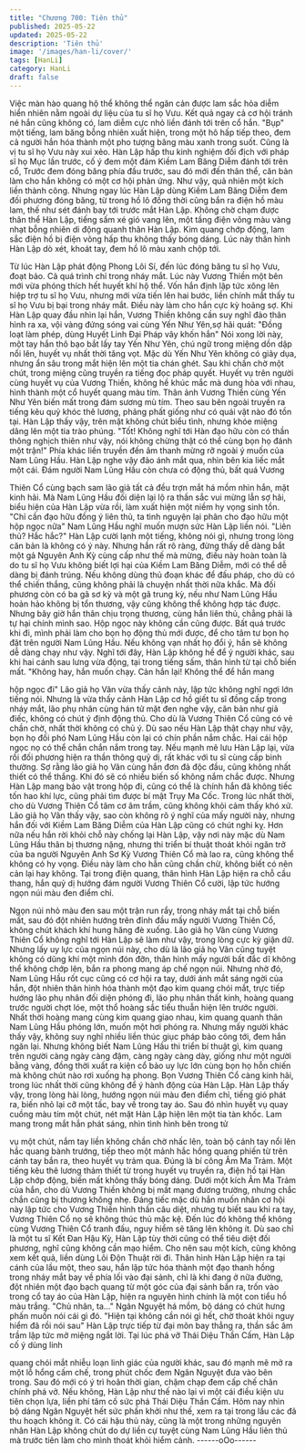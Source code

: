 ```yaml
---
title: "Chương 700: Tiên thủ"
published: 2025-05-22
updated: 2025-05-22
description: 'Tiên thủ'
image: '/images/han-li/cover/'
tags: [HanLi]
category: HanLi
draft: false
---
```


Việc màn hào quang hộ thể không thể ngăn cản được lam sắc
hỏa diễm hiển nhiên nằm ngoài dự liệu cùa tu sĩ họ Vưu.
Kết quả ngay cả cơ hội tránh né hắn cũng không có, lam diễm
cực nhỏ liền đánh tới trên cổ hắn.
"Bụp" một tiếng, lam băng bỗng nhiên xuất hiện, trong một hô hấp
tiếp theo, đem cả người hắn hóa thành một pho tượng băng màu
xanh trong suốt.
Cũng là vị tu sĩ họ Vưu này xui xẻo.
Hàn Lập hấp thu kinh nghiệm đối địch với pháp sĩ họ Mục lần
trước, cố ý đem một đám Kiềm Lam Băng Diễm đánh tới trên cổ,
Trước đem đóng băng phía đầu trước, sau đó mới đến thân thể,
căn bản làm cho hắn không có một cơ hội phản ứng.
Như vậy, quả nhiên một kích liền thành công.
Nhưng ngay lúc Hàn Lập dùng Kiềm Lam Băng Diễm đem đối
phương đóng băng, từ trong hồ lô đồng thời cũng bắn ra điện hồ
màu lam, thế như sét đánh bay tới trước mắt Hàn Lập.
Không chờ chạm được thân thể Hàn Lập, tiếng sấm xé gió vang
lên, một tầng điện võng màu vàng nhạt bỗng nhiên di động quanh
thân Hàn Lập.
Kim quang chớp động, lam sắc điện hồ bị điện võng hấp thu
không thấy bóng dáng.
Lúc này thân hình Hàn Lập dò xét, khoát tay, đem hồ lô màu xanh
chộp tới.

Từ lúc Hàn Lập phát động Phong Lôi Sí, đến lúc đóng băng tu sĩ
họ Vưu, đoạt bảo. Cả quá trình chỉ trong nháy mắt.
Lúc này Vương Thiền một bên mới vừa phóng thích hết huyết khí
hộ thể. Vốn hắn định lập tức xông lên hiệp trợ tu sĩ họ Vưu,
nhưng mới vừa tiến lên hai bước, liền chính mắt thấy tu sĩ họ Vưu
bị bại trong nháy mắt.
Điều này làm cho hắn cực kỳ hoảng sợ.
Khi Hàn Lập quay đầu nhìn lại hắn, Vương Thiền không cần suy
nghĩ đảo thân hình ra xa, vội vàng đứng sóng vai cùng Yến Như
Yên,sợ hãi quát:
"Đồng loạt làm phép, dùng Huyết Linh Đại Pháp vây khốn hắn"
Nói xong lời này, một tay hắn thô bạo bắt lấy tay Yến Như Yên,
chú ngữ trong miệng dồn dập nổi lên, huyết vụ nhất thời tăng vọt.
Mặc dù Yến Như Yên không có giãy dụa, nhưng ẩn sâu trong mắt
hiện lên một tia chán ghét. Sau khi chần chờ một chút, trong
miệng cũng truyền ra tiếng đọc pháp quyết. Huyết vụ trên người
cùng huyết vụ của Vương Thiền, không hề khúc mắc mà dung
hòa với nhau, hình thành một cổ huyết quang màu tím.
Thân ảnh Vương Thiền cùng Yến Như Yên biến mất trong đám
sương mù tím. Theo sau bên ngoài truyền ra tiếng kêu quỷ khóc
thê lương, phảng phất giống như có quái vật nào đó tồn tại.
Hàn Lập thấy vậy, trên mặt không chút biểu tình, nhưng khóe
miệng dâng lên một tia trào phúng.
"Tốt! Không nghĩ tới Hàn đạo hữu còn có thần thông nghịch thiên
như vậy, nói không chừng thật có thể cùng bọn họ đánh một trận!"
Phía khác liền truyền đến âm thanh mừng rỡ ngoài ý muốn của
Nam Lũng Hầu.
Hàn Lập nghe vậy đảo ánh mắt qua, nhìn bên kia liếc mắt một
cái.
Đám người Nam Lũng Hầu còn chưa có động thủ, bất quá Vương

Thiên Cổ cùng bạch sam lão giả tất cả đều trợn mắt há mồm nhìn
hắn, mặt kinh hãi.
Mà Nam Lũng Hầu đối diện lại lộ ra thần sắc vui mừng lẫn sợ hãi,
biểu hiện của Hàn Lập vừa rồi, làm xuất hiện một niềm hy vọng
sinh tồn.
"Chỉ cần đạo hữu đồng ý liên thủ, ta tình nguyện lại phân cho đạo
hữu một hộp ngọc nữa" Nam Lũng Hầu nghĩ muốn mượn sức
Hàn Lập liền nói.
"Liên thủ? Hắc hắc?" Hàn Lập cười lạnh một tiếng, không nói gì,
nhưng trong lòng căn bản là không có ý này.
Nhưng hắn rất rõ ràng, đừng thấy dễ dàng bắt một gả Nguyên
Anh Kỳ cùng cấp như thế mà mừng, điều này hoàn toàn là do tu
sĩ họ Vưu không biết lợi hại của Kiềm Lam Băng Diễm, mới có thể
dễ dàng bị đánh trúng.
Nếu không dùng thủ đoạn khác để đấu pháp, cho dù có thể chiến
thắng, cũng không phải là chuyện nhất thời nữa khắc.
Mà đối phương còn có ba gã sơ kỳ và một gã trung kỳ, nếu như
Nam Lũng Hầu hoản hảo không bị tổn thương, vậy cũng không
thể không hợp tác được. Nhưng bây giờ hắn thân chịu trọng
thương, cùng hắn liên thủ, chẳng phải là tự hại chính mình sao.
Hộp ngọc này không cần cũng được.
Bất quá trước khi đi, mình phải làm cho bọn họ động thủ mới
được, để cho tâm tư bọn họ đặt trên người Nam Lũng Hầu.
Nếu không vạn nhất họ đổi ý, hắn sẽ không dễ dàng chạy như
vậy.
Nghĩ tới đây, Hàn Lập không hề để ý người khác, sau khi hai cánh
sau lưng vừa động, tại trong tiếng sấm, thân hình từ tại chỗ biến
mất.
"Không hay, hắn muốn chạy. Cản hắn lại! Không thể để hắn mang

hộp ngọc đi" Lão giả họ Vân vừa thấy cảnh này, lập tức không
nghĩ ngợi lớn tiếng nói.
Nhưng là vừa thấy cảnh Hàn Lập cơ hồ giết tu sĩ đồng cấp trong
nháy mắt, lão phụ nhân cùng hán tử mặt đen nghe vậy, căn bản
như giả điếc, không có chút ý định động thủ.
Cho dù là Vương Thiên Cổ cũng có vẻ chần chờ, nhất thời không
có chủ ý.
Dù sao nếu Hàn Lập thật chạy như vậy, bọn họ đối phó Nam
Lũng Hầu còn lại có chín phần nắm chắc. Hai cái hộp ngọc nọ có
thể chắn chắn nắm trong tay. Nếu mạnh mẽ lưu Hàn Lập lại, vừa
rồi đối phương hiện ra thần thông quỷ dị, rất khác với tu sĩ cùng
cầp bình thường. Sợ rằng lão giả họ Vân cùng hắn đơn đả độc
đầu, cũng không nhất thiết có thể thắng. Khi đó sẽ có nhiều biến
số không nắm chắc được.
Nhưng Hàn Lập mang bảo vật trong hộp đi, cũng có thể là chính
hắn đã không tiếc tốn hao khí lực, cũng phải tìm được bí mật Trụy
Ma Cốc.
Trong lúc nhất thời, cho dù Vương Thiên Cổ tâm cơ âm trầm,
cũng không khỏi cảm thấy khó xử.
Lão giả họ Vân thấy vậy, sao còn không rõ ý nghĩ của mấy người
này, nhưng hắn đối với Kiềm Lam Băng Diễm của Hàn Lập cũng
có chút nghi kỵ. Hơn nữa nếu hắn rời khỏi chỗ này chống lại Hàn
Lập, vậy nơi này mặc dù Nam Lũng Hầu thân bị thương nặng,
nhưng thi triển bí thuật thoát khỏi ngăn trở của ba người Nguyên
Anh Sơ Kỳ Vương Thiên Cổ mà lao ra, cũng không thể không có
hy vọng.
Điều này làm cho hắn cũng chần chừ, không biết có nên cản lại
hay không.
Tại trong điện quang, thân hình Hàn Lập hiện ra chỗ cầu thang,
hắn quỷ dị hướng đám người Vương Thiên Cổ cười, lập tức
hướng ngọn núi màu đen điểm chỉ.

Ngọn núi nhỏ màu đen sau một trận run rẩy, trong nháy mắt tại
chỗ biến mất, sau đó đột nhiên hướng trên đỉnh đầu mấy người
Vương Thiên Cổ, không chút khách khí hung hăng đè xuống.
Lão giả họ Vân cùng Vương Thiên Cổ không nghĩ tới Hàn Lập sẽ
làm như vậy, trong lòng cực kỳ giận dữ.
Nhưng lấy uy lực của ngọn núi này, cho dù là lão giả họ Vân cũng
tuyệt không có dũng khí một mình đón đỡn, thân hình mấy người
bất đắc dĩ không thể không chớp lên, bắn ra phong mang áp chế
ngọn núi.
Nhưng nhờ đó, Nam Lũng Hầu rốt cục cũng có cơ hội ra tay, dưới
ánh mắt sáng ngời của hắn, đột nhiên thân hình hóa thành một
đạo kim quang chói mắt, trực tiếp hướng lão phụ nhân đối diện
phóng đi, lão phụ nhân thất kinh, hoàng quang trước người chợt
lóe, một thổ hoàng sắc tiểu thuẫn hiện lên trước người.
Nhất thời hoàng mang cùng kim quang giao nhau, kim quang
quanh thân Nam Lũng Hầu phóng lớn, muốn một hơi phóng ra.
Nhưng mấy người khác thấy vậy, không suy nghĩ nhiều liền thúc
giục pháp bảo công tới, đem hắn ngăn lại.
Nhưng không biết Nam Lũng Hầu thi triển bí thuật gì, kim quang
trên người càng ngày càng đậm, càng ngày càng dày, giống như
một người bằng vàng, đồng thời xuất ra kiện cổ bảo uy lực lớn
cùng bọn họ hỗn chiến mà không chút nào rơi xuống hạ phong.
Bọn Vương Thiên Cổ càng kinh hãi, trong lúc nhất thời cũng
không để ý hành động của Hàn Lập.
Hàn Lập thấy vậy, trong lòng hài lòng, hướng ngọn núi màu đen
điểm chỉ, tiếng gió phát ra, biến nhỏ lại cỡ một tấc, bay về trong
tay áo.
Sau đó nhìn huyết vụ quay cuồng màu tím một chút, nét mặt Hàn
Lập hiện lên một tia tàn khốc.
Lam mang trong mắt hắn phát sáng, nhìn tình hình bên trong tử

vụ một chút, nắm tay liền không chần chờ nhấc lên, toàn bộ cánh
tay nổi lên hắc quang bành trướng, tiếp theo một mảnh hắc hồng
quang phiến từ trên cánh tay bắn ra, theo huyết vụ trảm qua.
Đúng là bí công Âm Ma Trảm.
Một tiếng kêu thê lương thảm thiết từ trong huyết vụ truyền ra,
điện hồ tại Hàn Lập chớp động, biến mất không thấy bóng dáng.
Dưới một kích Âm Ma Trảm của hắn, cho dù Vương Thiền không
bị mất mạng đương trường, nhưng chắc chắn cũng bị thương
không nhẹ.
Đáng tiếc mặc dù hắn muốn nhân cơ hội này lập tức cho Vương
Thiền hình thần câu diệt, nhưng tự biết sau khi ra tay, Vương
Thiên Cổ nọ sẽ không thúc thủ mặc kệ. Đến lúc đó không thể
không cùng Vương Thiên Cổ tranh đấu, nguy hiểm sẽ tăng lên
không ít.
Dù sao chỉ là một tu sĩ Kết Đan Hậu Kỳ, Hàn Lập tùy thời cũng có
thể tiêu diệt đối phương, nghĩ cũng không cần mạo hiểm.
Cho nên sau một kích, cũng không xem kết quả, liền dùng Lôi
Độn Thuật rời đi.
Thân hình Hàn Lập hiện ra tại cánh của lầu một, theo sau, hắn lập
tức hóa thành một đạo thanh hồng trong nháy mắt bay về phía lối
vào đại sảnh, chỉ là khi đang ở nữa đường, đột nhiên một đạo
bạch quang từ một góc của đại sảnh bắn ra, trốn vào trong cổ tay
áo của Hàn Lập, hiện ra nguyên hình chính là một con tiểu hồ
màu trắng.
"Chủ nhân, ta…" Ngân Nguyệt há mồm, bộ dáng có chút hưng
phấn muốn nói cái gì đó.
"Hiện tại không cần nói gì hết, chờ thoát khỏi nguy hiểm đã rồi nói
sau" Hàn Lập trực tiếp từ đại môn bay thẳng ra, thần sắc âm trầm
lập tức mở miệng ngắt lời.
Tại lúc phá vỡ Thái Diệu Thần Cấm, Hàn Lập cố ý dùng linh

quang chói mắt nhiễu loạn linh giác của người khác, sau đó mạnh
mẽ mở ra một lỗ hổng cấm chế, trong phút chốc đem Ngân
Nguyệt đưa vào bên trong.
Sau đó mới có ý trì hoãn thời gian, chậm chạp đem cấp chế chân
chính phá vở.
Nếu không, Hàn Lập như thế nào lại vì một cái điều kiện ưu tiên
chọn lựa, liền phí tâm cố sức phá Thái Diệu Thần Cấm.
Hôm nay nhìn bộ dáng Ngân Nguyệt hết sức phấn khởi như thế,
xem ra tại trong lầu các đã thu hoạch không ít.
Có cái hậu thủ này, cũng là một trong những nguyên nhân Hàn
Lập không chút do dự liền cự tuyệt cùng Nam Lũng Hầu liên thủ
mà trước tiên làm cho mình thoát khỏi hiểm cảnh.
------oOo------
